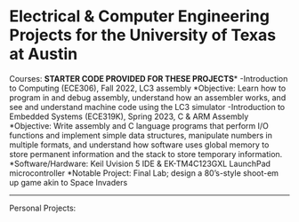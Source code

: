 # Electrical & Computer Engineering Projects for the University of Texas at Austin

Courses:
**STARTER CODE PROVIDED FOR THESE PROJECTS***
	-Introduction to Computing (ECE306), Fall 2022, LC3 assembly
 		*Objective: Learn how to program in and debug assembly, understand how an assembler works, and see and understand machine code using the LC3 simulator
 	-Introduction to Embedded Systems (ECE319K), Spring 2023, C & ARM Assembly
  		*Objective: Write assembly and C language programs that perform I/O functions and implement simple data structures, manipulate numbers in multiple formats, and understand how software uses global memory to store permanent information and the stack to store temporary information.
    		*Software/Hardware: Keil Uvision 5 IDE & EK-TM4C123GXL LaunchPad microcontroller
      		*Notable Project: Final Lab; design a 80’s-style shoot-em up game akin to Space Invaders
************************************************************************************
Personal Projects:
